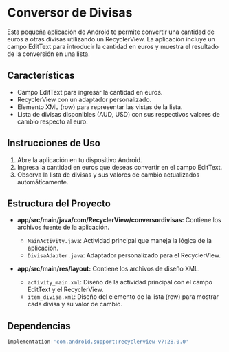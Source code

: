 # Conversor de Divisas

Esta pequeña aplicación de Android te permite convertir una cantidad de euros a otras divisas utilizando un RecyclerView. La aplicación incluye un campo EditText para introducir la cantidad en euros y muestra el resultado de la conversión en una lista.

## Características

- Campo EditText para ingresar la cantidad en euros.
- RecyclerView con un adaptador personalizado.
- Elemento XML (row) para representar las vistas de la lista.
- Lista de divisas disponibles (AUD, USD) con sus respectivos valores de cambio respecto al euro.


## Instrucciones de Uso

1. Abre la aplicación en tu dispositivo Android.
2. Ingresa la cantidad en euros que deseas convertir en el campo EditText.
3. Observa la lista de divisas y sus valores de cambio actualizados automáticamente.

## Estructura del Proyecto

- **app/src/main/java/com/RecyclerView/conversordivisas:** Contiene los archivos fuente de la aplicación.
  - `MainActivity.java`: Actividad principal que maneja la lógica de la aplicación.
  - `DivisaAdapter.java`: Adaptador personalizado para el RecyclerView.

- **app/src/main/res/layout:** Contiene los archivos de diseño XML.
  - `activity_main.xml`: Diseño de la actividad principal con el campo EditText y el RecyclerView.
  - `item_divisa.xml`: Diseño del elemento de la lista (row) para mostrar cada divisa y su valor de cambio.

## Dependencias

```gradle
implementation 'com.android.support:recyclerview-v7:28.0.0'

